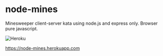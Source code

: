 # node-mines
Minesweeper client-server kata using node.js and express only. Browser pure javascript.

![Heroku](http://heroku-badge.herokuapp.com/?app=node-mines&style=flat&svg=1)

https://node-mines.herokuapp.com
